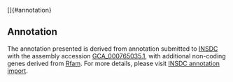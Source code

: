 []{#annotation}

Annotation
----------

The annotation presented is derived from annotation submitted to
[INSDC](http://www.insdc.org) with the assembly accession
[GCA\_000765035.1](http://www.ebi.ac.uk/ena/data/view/GCA_000765035.1),
with additional non-coding genes derived from
[Rfam](http://rfam.xfam.org/). For more details, please visit [INSDC
annotation
import](http://ensemblgenomes.org/info/data/insdc_annotation).
